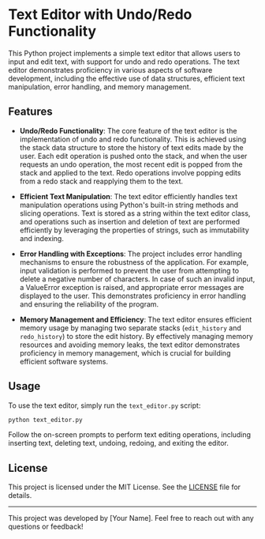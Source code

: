 # Text Editor with Undo/Redo Functionality

This Python project implements a simple text editor that allows users to input and edit text, with support for undo and redo operations. The text editor demonstrates proficiency in various aspects of software development, including the effective use of data structures, efficient text manipulation, error handling, and memory management.

## Features

- **Undo/Redo Functionality**: The core feature of the text editor is the implementation of undo and redo functionality. This is achieved using the stack data structure to store the history of text edits made by the user. Each edit operation is pushed onto the stack, and when the user requests an undo operation, the most recent edit is popped from the stack and applied to the text. Redo operations involve popping edits from a redo stack and reapplying them to the text.

- **Efficient Text Manipulation**: The text editor efficiently handles text manipulation operations using Python's built-in string methods and slicing operations. Text is stored as a string within the text editor class, and operations such as insertion and deletion of text are performed efficiently by leveraging the properties of strings, such as immutability and indexing.

- **Error Handling with Exceptions**: The project includes error handling mechanisms to ensure the robustness of the application. For example, input validation is performed to prevent the user from attempting to delete a negative number of characters. In case of such an invalid input, a ValueError exception is raised, and appropriate error messages are displayed to the user. This demonstrates proficiency in error handling and ensuring the reliability of the program.

- **Memory Management and Efficiency**: The text editor ensures efficient memory usage by managing two separate stacks (`edit_history` and `redo_history`) to store the edit history. By effectively managing memory resources and avoiding memory leaks, the text editor demonstrates proficiency in memory management, which is crucial for building efficient software systems.

## Usage

To use the text editor, simply run the `text_editor.py` script:

```sh
python text_editor.py
```

Follow the on-screen prompts to perform text editing operations, including inserting text, deleting text, undoing, redoing, and exiting the editor.

## License

This project is licensed under the MIT License. See the [LICENSE](LICENSE) file for details.

---

This project was developed by [Your Name]. Feel free to reach out with any questions or feedback!

